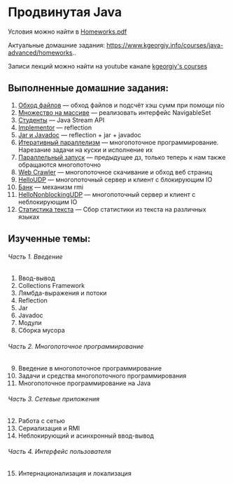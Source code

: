 # Продвинутая Java

Условия можно найти в [Homeworks.pdf](Homeworks.pdf)

Актуальные домашние задания: https://www.kgeorgiy.info/courses/java-advanced/homeworks..

Записи лекций можно найти на youtube канале [kgeorgiy's courses](https://www.youtube.com/c/kgeorgiycourses/videos)

## Выполненные домашние задания:

1. [Обход файлов](java-solutions/info/kgeorgiy/ja/sharaev/walk/Walk.java) — обход файлов и подсчёт хэш сумм при помощи nio
2. [Множество на массиве](java-solutions/info/kgeorgiy/ja/sharaev/arrayset/ArraySet.java) — реализовать интерфейс
   NavigableSet
3. [Студенты](java-solutions/info/kgeorgiy/ja/sharaev/student/StudentDB.java) — Java Stream API
4. [Implementor](java-solutions/info/kgeorgiy/ja/sharaev/implementor/Implementor.java) — reflection
5. [Jar и Javadoc](java-solutions/info/kgeorgiy/ja/sharaev/implementor/Implementor.java) — reflection + jar + javadoc
6. [Итеративный параллелизм](java-solutions/info/kgeorgiy/ja/sharaev/concurrent/IterativeParallelism.java) —
   многопоточное программирование. Нарезание задачи на куски и исполнение их
7. [Параллельный запуск](java-solutions/info/kgeorgiy/ja/sharaev/concurrent/ParallelMapperImpl.java) — предыдущее дз,
   только теперь к нам также обращаются многопоточно
8. [Web Crawler](java-solutions/info/kgeorgiy/ja/sharaev/crawler/WebCrawler.java) — многопоточное скачивание и обход веб
   страниц
9. [HelloUDP](java-solutions/info/kgeorgiy/ja/sharaev/hello/HelloUDPServer.java) — многопоточный сервер и клиент с
   блокирующим IO
10. [Банк](java-solutions/info/kgeorgiy/ja/sharaev/bank/Bank.java) — механизм rmi
11. [HelloNonblockingUDP](java-solutions/info/kgeorgiy/ja/sharaev/hello/HelloUDPNonblockingServer.java) — многопоточный
    сервер и клиент с неблокирующим IO
12. [Статистика текста](java-solutions/info/kgeorgiy/ja/sharaev/i18n/TextStatistics.java) — Сбор статистики из текста на
    различных языках

## Изученные темы:

###### Часть 1. Введение

1. Ввод-вывод
2. Collections Framework
3. Лямбда-выражения и потоки
4. Reflection
5. Jar
6. Javadoc
7. Модули
8. Сборка мусора

###### Часть 2. Многопоточное программирование

9. Введение в многопоточное программирование
10. Задачи и средства многопоточного программирования
11. Многопоточное программирование на Java

###### Часть 3. Сетевые приложения

12. Работа с сетью
13. Сериализация и RMI
14. Неблокирующий и асинхронный ввод-вывод

###### Часть 4. Интерфейс пользователя

15. Интернационализация и локализация			

